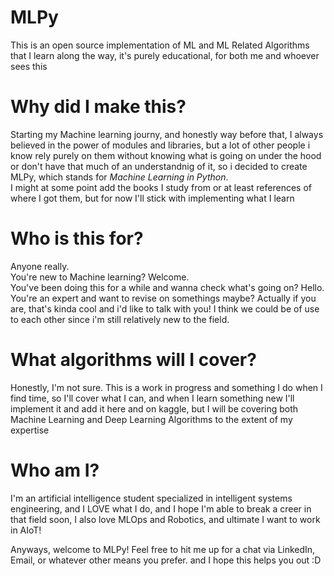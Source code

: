 # MLPy
This is an open source implementation of ML and ML Related Algorithms that I learn along the way, it's purely educational, for both me and whoever sees this

# Why did I make this?
Starting my Machine learning journy, and honestly way before that, I always believed in the power of modules and libraries, but a lot of other people i know rely purely on them without knowing what is going on under the hood or don't have that much of an understandnig of it, so i decided to create MLPy, which stands for *Machine Learning in Python*.<br>
I might at some point add the books I study from or at least references of where I got them, but for now I'll stick with implementing what I learn

# Who is this for?
Anyone really.<br>
You're new to Machine learning? Welcome.<br>
You've been doing this for a while and wanna check what's going on? Hello.<br>
You're an expert and want to revise on somethings maybe? Actually if you are, that's kinda cool and i'd like to talk with you! I think we could be of use to each other since i'm still relatively new to the field.

# What algorithms will I cover?
Honestly, I'm not sure. This is a work in progress and something I do when I find time, so I'll cover what I can, and when I learn something new I'll implement it and add it here and on kaggle, but I will be covering both Machine Learning and Deep Learning Algorithms to the extent of my expertise

# Who am I?
I'm an artificial intelligence student specialized in intelligent systems engineering, and I LOVE what I do, and I hope I'm able to break a creer in that field soon, I also love MLOps and Robotics, and ultimate I want to work in AIoT!

Anyways, welcome to MLPy! Feel free to hit me up for a chat via LinkedIn, Email, or whatever other means you prefer. and I hope this helps you out :D
